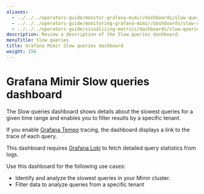 ```yaml
---
aliases:
  - ../../../operators-guide/monitor-grafana-mimir/dashboards/slow-queries/
  - ../../../operators-guide/monitoring-grafana-mimir/dashboards/slow-queries/
  - ../../../operators-guide/visualizing-metrics/dashboards/slow-queries/
description: Review a description of the Slow queries dashboard.
menuTitle: Slow queries
title: Grafana Mimir Slow queries dashboard
weight: 150
---
```


<!-- Note: This topic is mounted in the GEM documentation. Ensure that all updates are also applicable to GEM. -->

# Grafana Mimir Slow queries dashboard

The Slow queries dashboard shows details about the slowest queries for a given time range and enables you to filter results by a specific tenant.

If you enable [Grafana Tempo](/oss/tempo/) tracing, the dashboard displays a link to the trace of each query.

This dashboard requires [Grafana Loki](/oss/loki/) to fetch detailed query statistics from logs.

Use this dashboard for the following use cases:

- Identify and analyze the slowest queries in your Mimir cluster.
- Filter data to analyze queries from a specific tenant

